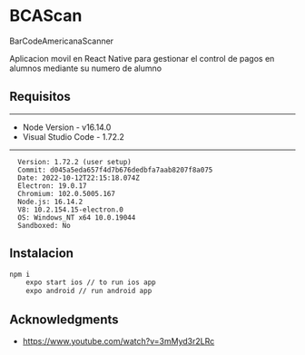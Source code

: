 # BCAScan

BarCodeAmericanaScanner

Aplicacion movil en React Native para gestionar el control de pagos en alumnos mediante su numero de alumno


## Requisitos
------------
* Node Version - v16.14.0
* Visual Studio Code - 1.72.2 
----------
      Version: 1.72.2 (user setup)
      Commit: d045a5eda657f4d7b676dedbfa7aab8207f8a075
      Date: 2022-10-12T22:15:18.074Z
      Electron: 19.0.17
      Chromium: 102.0.5005.167
      Node.js: 16.14.2
      V8: 10.2.154.15-electron.0
      OS: Windows_NT x64 10.0.19044
      Sandboxed: No

## Instalacion
```bash
npm i 
    expo start ios // to run ios app
    expo android // run android app
```

Acknowledgments
---------------
* https://www.youtube.com/watch?v=3mMyd3r2LRc

